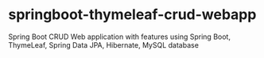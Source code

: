 # springboot-thymeleaf-crud-webapp

Spring Boot CRUD Web application with features using Spring Boot, ThymeLeaf, Spring Data JPA, Hibernate, MySQL database

